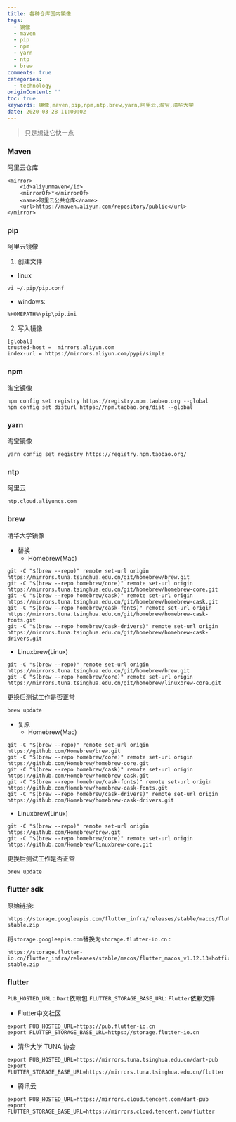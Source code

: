 ```yaml
---
title: 各种仓库国内镜像
tags: 
  - 镜像
  - maven
  - pip
  - npm
  - yarn
  - ntp
  - brew
comments: true
categories: 
  - technology
originContent: ''
toc: true
keywords: 镜像,maven,pip,npm,ntp,brew,yarn,阿里云,淘宝,清华大学
date: 2020-03-28 11:00:02
---
```



> 只是想让它快一点

### Maven

阿里云仓库

```
<mirror>
    <id>aliyunmaven</id>
    <mirrorOf>*</mirrorOf>
    <name>阿里云公共仓库</name>
    <url>https://maven.aliyun.com/repository/public</url>
</mirror>
```

### pip

阿里云镜像

1. 创建文件
- linux
```
vi ~/.pip/pip.conf
```

- windows:
```
%HOMEPATH%\pip\pip.ini
```
2. 写入镜像
```
[global]
trusted-host =  mirrors.aliyun.com
index-url = https://mirrors.aliyun.com/pypi/simple
```

### npm

淘宝镜像
```
npm config set registry https://registry.npm.taobao.org --global
npm config set disturl https://npm.taobao.org/dist --global
```

### yarn

淘宝镜像
```
yarn config set registry https://registry.npm.taobao.org/
```

### ntp

阿里云
```
ntp.cloud.aliyuncs.com
```


### brew

清华大学镜像
- 替换
  - Homebrew(Mac)
```
git -C "$(brew --repo)" remote set-url origin https://mirrors.tuna.tsinghua.edu.cn/git/homebrew/brew.git
git -C "$(brew --repo homebrew/core)" remote set-url origin https://mirrors.tuna.tsinghua.edu.cn/git/homebrew/homebrew-core.git
git -C "$(brew --repo homebrew/cask)" remote set-url origin https://mirrors.tuna.tsinghua.edu.cn/git/homebrew/homebrew-cask.git
git -C "$(brew --repo homebrew/cask-fonts)" remote set-url origin https://mirrors.tuna.tsinghua.edu.cn/git/homebrew/homebrew-cask-fonts.git
git -C "$(brew --repo homebrew/cask-drivers)" remote set-url origin https://mirrors.tuna.tsinghua.edu.cn/git/homebrew/homebrew-cask-drivers.git
```

  - Linuxbrew(Linux)
```
git -C "$(brew --repo)" remote set-url origin https://mirrors.tuna.tsinghua.edu.cn/git/homebrew/brew.git
git -C "$(brew --repo homebrew/core)" remote set-url origin https://mirrors.tuna.tsinghua.edu.cn/git/homebrew/linuxbrew-core.git

```

更换后测试工作是否正常
```
brew update

```

- 复原
  - Homebrew(Mac)
```
git -C "$(brew --repo)" remote set-url origin https://github.com/Homebrew/brew.git
git -C "$(brew --repo homebrew/core)" remote set-url origin https://github.com/Homebrew/homebrew-core.git
git -C "$(brew --repo homebrew/cask)" remote set-url origin https://github.com/Homebrew/homebrew-cask.git
git -C "$(brew --repo homebrew/cask-fonts)" remote set-url origin https://github.com/Homebrew/homebrew-cask-fonts.git
git -C "$(brew --repo homebrew/cask-drivers)" remote set-url origin https://github.com/Homebrew/homebrew-cask-drivers.git
```
  - Linuxbrew(Linux)
```
git -C "$(brew --repo)" remote set-url origin https://github.com/Homebrew/brew.git
git -C "$(brew --repo homebrew/core)" remote set-url origin https://github.com/Homebrew/linuxbrew-core.git
```

更换后测试工作是否正常
```
brew update
```

### flutter sdk

原始链接:
```
https://storage.googleapis.com/flutter_infra/releases/stable/macos/flutter_macos_v1.12.13+hotfix.9-stable.zip
```

将`storage.googleapis.com`替换为`storage.flutter-io.cn` :
```
https://storage.flutter-io.cn/flutter_infra/releases/stable/macos/flutter_macos_v1.12.13+hotfix.9-stable.zip
```

### flutter

`PUB_HOSTED_URL` : `Dart`依赖包
`FLUTTER_STORAGE_BASE_URL`: `Flutter`依赖文件

- Flutter中文社区
```
export PUB_HOSTED_URL=https://pub.flutter-io.cn
export FLUTTER_STORAGE_BASE_URL=https://storage.flutter-io.cn
```
- 清华大学 TUNA 协会
```
export PUB_HOSTED_URL=https://mirrors.tuna.tsinghua.edu.cn/dart-pub
export FLUTTER_STORAGE_BASE_URL=https://mirrors.tuna.tsinghua.edu.cn/flutter
```
- 腾讯云
```
export PUB_HOSTED_URL=https://mirrors.cloud.tencent.com/dart-pub
export FLUTTER_STORAGE_BASE_URL=https://mirrors.cloud.tencent.com/flutter
```



